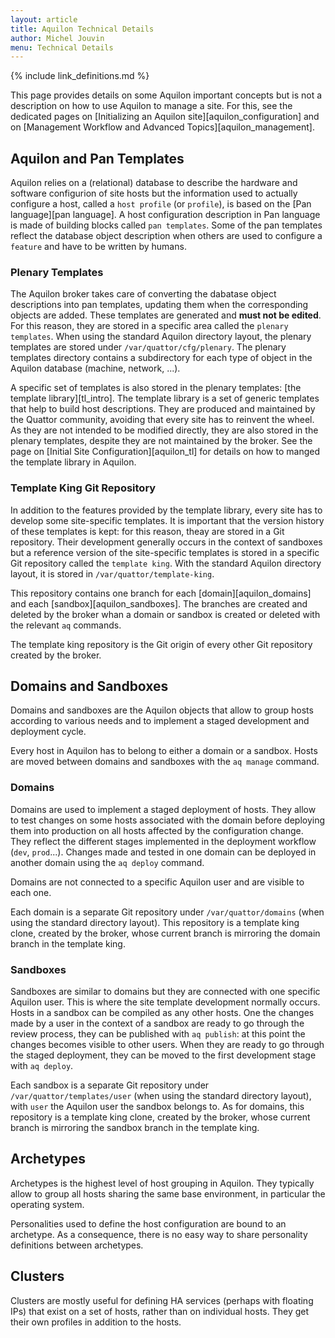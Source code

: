 ```yaml
---
layout: article
title: Aquilon Technical Details
author: Michel Jouvin
menu: Technical Details
---
```


{% include link_definitions.md %}

This page provides details on some Aquilon important concepts but is not a description on how to use
Aquilon to manage a site. For this, see the dedicated pages on
[Initializing an Aquilon site][aquilon_configuration] and on
[Management Workflow and Advanced Topics][aquilon_management].

## Aquilon and Pan Templates

Aquilon relies on a (relational) database to describe the hardware and software configurion of site hosts but
the information used to actually configure a host, called a `host profile` (or `profile`), is based on
the [Pan language][pan language]. A host configuration description in Pan language is made of
building blocks called `pan templates`. Some of the pan templates reflect the database object description
when others are used to configure a `feature` and have to be written by humans.

### Plenary Templates

The Aquilon broker takes care of converting the dabatase object descriptions into pan templates, updating them
when the corresponding objects are added. These templates are generated and **must not be edited**. For this
reason, they are stored in a specific area called the `plenary templates`. When using the standard Aquilon
directory layout, the plenary templates are stored under `/var/quattor/cfg/plenary`. The plenary templates
directory contains a subdirectory for each type of object in the Aquilon database (machine, network, ...).

A specific set of templates is also stored in the plenary templates: [the template library][tl_intro].
The template library is a set of generic templates that help to build host descriptions. They are
produced and maintained by the Quattor community, avoiding that every site has to reinvent the wheel.
As they are not intended to be modified directly, they are also stored in the plenary templates, despite
they are not maintained by the broker. See the page on [Initial Site Configuration][aquilon_tl] for details
on how to manged the template library in Aquilon.

### Template King Git Repository

In addition to the features provided by the template library, every site has to develop some site-specific
templates. It is important that the version history of these templates is kept: for this reason, theay are
stored in a Git repository. Their development generally occurs in the context of sandboxes but a reference
version of the site-specific templates is stored in a specific Git repository called the `template king`.
With the standard Aquilon directory layout, it is stored in `/var/quattor/template-king`.

This repository contains one branch for each [domain][aquilon_domains] and each [sandbox][aquilon_sandboxes].
The branches are created and deleted
by the broker whan a domain or sandbox is created or deleted with the relevant `aq` commands.

The template king repository is the Git origin of every other Git repository created by the broker.

## Domains and Sandboxes

Domains and sandboxes are the Aquilon objects that allow to group hosts according to various
needs and to implement a staged development and deployment cycle.

Every host in Aquilon has to belong to either a domain or a sandbox. Hosts are moved between
domains and sandboxes with the `aq manage` command.



### Domains

Domains are used to implement a staged deployment of hosts. They allow to test changes on
some hosts associated with the domain before deploying them into production on all hosts affected
by the configuration change. They reflect the different stages implemented in the deployment workflow
(`dev`, `prod`...). Changes made and tested in one domain can be deployed in another domain using
the `aq deploy` command.

Domains are not connected to a specific Aquilon user and are visible to each one.

Each domain is a separate Git repository under `/var/quattor/domains` (when using the standard
directory layout). This repository is a template king clone, created by the broker, whose current branch
is mirroring the domain branch in the template king.

### Sandboxes

Sandboxes are similar to domains but they are connected with one specific Aquilon user. This is where
the site template development normally occurs. Hosts in a sandbox can be compiled as any other hosts.
One the changes made by a user in the context of a sandbox are ready to go through the review process,
they can be published with `aq publish`: at this point the changes becomes visible to other users. When
they are ready to go through the staged deployment, they can be moved to the first development stage
with `aq deploy`.

Each sandbox is a separate Git repository under `/var/quattor/templates/user` (when using the standard
directory layout), with `user` the Aquilon user the sandbox belongs to. As for domains, this repository
is a template king clone, created by the broker, whose current branch
is mirroring the sandbox branch in the template king.


## Archetypes

Archetypes is the highest level of host grouping in Aquilon. They typically allow to group all hosts
sharing the same base environment, in particular the operating system.

Personalities used to define the host configuration are bound to an archetype. As a consequence, there is
no easy way to share personality definitions between archetypes.


## Clusters

Clusters are mostly useful for defining HA services (perhaps with floating IPs) that exist on a set of hosts,
rather than on individual hosts. They get their own profiles in addition to the hosts.